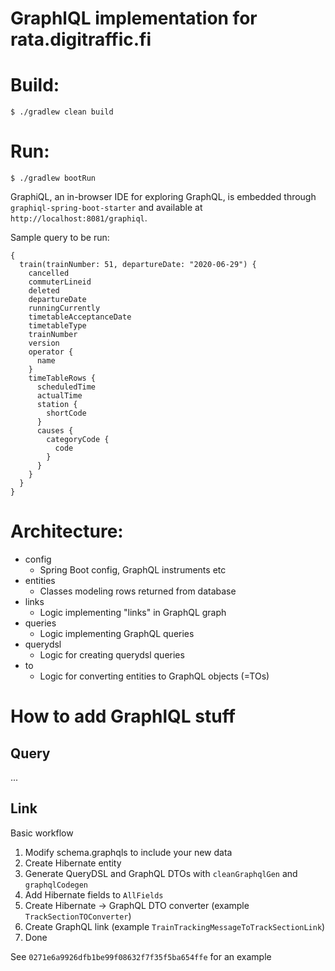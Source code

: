 # GraphlQL implementation for rata.digitraffic.fi

# Build:
```
$ ./gradlew clean build
```

# Run:
```
$ ./gradlew bootRun
```

GraphiQL, an in-browser IDE for exploring GraphQL, is embedded through `graphiql-spring-boot-starter`
and available at `http://localhost:8081/graphiql`.

Sample query to be run:

```
{
  train(trainNumber: 51, departureDate: "2020-06-29") {
    cancelled
    commuterLineid
    deleted
    departureDate
    runningCurrently
    timetableAcceptanceDate
    timetableType
    trainNumber
    version
    operator {
      name
    }
    timeTableRows {
      scheduledTime
      actualTime
      station {
        shortCode
      }
      causes {
        categoryCode {
          code
        }
      }
    }
  }
}

```

# Architecture:
* config
    * Spring Boot config, GraphQL instruments etc
* entities
    * Classes modeling rows returned from database
* links
    * Logic implementing "links" in GraphQL graph
* queries
    * Logic implementing GraphQL queries
* querydsl
    * Logic for creating querydsl queries
* to
    * Logic for converting entities to GraphQL objects (=TOs)

# How to add GraphlQL stuff

## Query

...

## Link

Basic workflow

1. Modify schema.graphqls to include your new data
1. Create Hibernate entity 
1. Generate QueryDSL and GraphQL DTOs with `cleanGraphqlGen` and `graphqlCodegen`
1. Add Hibernate fields to `AllFields`
1. Create Hibernate -> GraphQL DTO converter (example `TrackSectionTOConverter`)
1. Create GraphQL link (example `TrainTrackingMessageToTrackSectionLink`)
1. Done

See `0271e6a9926dfb1be99f08632f7f35f5ba654ffe` for an example
